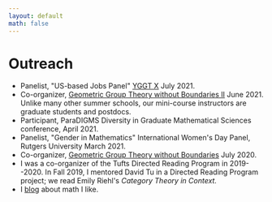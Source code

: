 ```yaml
---
layout: default
math: false
---
```

# Outreach

- Panelist, "US-based Jobs Panel" [YGGT X](https://conferences.ncl.ac.uk/yggt2021/) July 2021.
- Co-organizer, [Geometric Group Theory without Boundaries II][GGTWB2] June 2021.
  Unlike many other summer schools, our mini-course instructors are graduate students and postdocs.
- Participant, ParaDIGMS Diversity in Graduate Mathematical Sciences conference, April 2021.
- Panelist, "Gender in Mathematics" International Women's Day Panel, Rutgers University March 2021.
- Co-organizer, [Geometric Group Theory without Boundaries][GGTWB1] July 2020.
- I was a co-organizer of the Tufts Directed Reading Program in 2019--2020.
  In Fall 2019, I mentored David Tu in a Directed Reading Program project;
  we read Emily Riehl's *Category Theory in Context.*
- I [blog](/blog.html) about math I like.

[GGTWB2]: https://sites.google.com/view/ggtwbii/
[GGTWB1]: https://sites.google.com/view/ggtwb/
